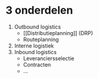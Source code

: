 # 3 onderdelen
1. Outbound logistics
	- [[Distributieplanning]] (DRP)
	- Routeplanning
2. Interne logistiek
3. Inbound logistics
	- Leveranciersselectie
	- Contracten
	- ...